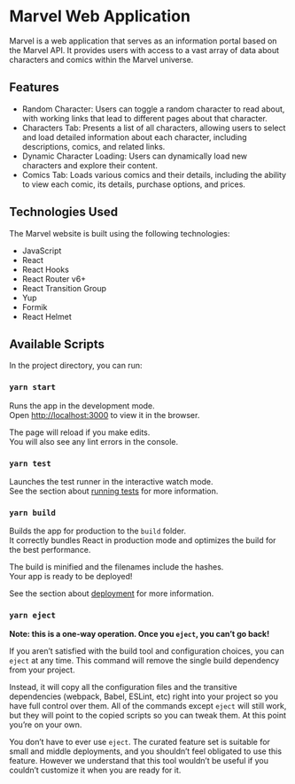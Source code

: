 # Marvel Web Application

Marvel is a web application that serves as an information portal based on the Marvel API. It provides users with access to a vast array of data about characters and comics within the Marvel universe.

## Features

- Random Character: Users can toggle a random character to read about, with working links that lead to different pages about that character.
- Characters Tab: Presents a list of all characters, allowing users to select and load detailed information about each character, including descriptions, comics, and related links.
- Dynamic Character Loading: Users can dynamically load new characters and explore their content.
- Comics Tab: Loads various comics and their details, including the ability to view each comic, its details, purchase options, and prices.

## Technologies Used

The Marvel website is built using the following technologies:

- JavaScript
- React
- React Hooks
- React Router v6+
- React Transition Group
- Yup
- Formik
- React Helmet

## Available Scripts

In the project directory, you can run:

### `yarn start`

Runs the app in the development mode.\
Open [http://localhost:3000](http://localhost:3000) to view it in the browser.

The page will reload if you make edits.\
You will also see any lint errors in the console.

### `yarn test`

Launches the test runner in the interactive watch mode.\
See the section about [running tests](https://facebook.github.io/create-react-app/docs/running-tests) for more information.

### `yarn build`

Builds the app for production to the `build` folder.\
It correctly bundles React in production mode and optimizes the build for the best performance.

The build is minified and the filenames include the hashes.\
Your app is ready to be deployed!

See the section about [deployment](https://facebook.github.io/create-react-app/docs/deployment) for more information.

### `yarn eject`

**Note: this is a one-way operation. Once you `eject`, you can’t go back!**

If you aren’t satisfied with the build tool and configuration choices, you can `eject` at any time. This command will remove the single build dependency from your project.

Instead, it will copy all the configuration files and the transitive dependencies (webpack, Babel, ESLint, etc) right into your project so you have full control over them. All of the commands except `eject` will still work, but they will point to the copied scripts so you can tweak them. At this point you’re on your own.

You don’t have to ever use `eject`. The curated feature set is suitable for small and middle deployments, and you shouldn’t feel obligated to use this feature. However we understand that this tool wouldn’t be useful if you couldn’t customize it when you are ready for it.